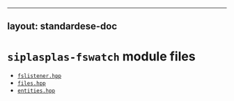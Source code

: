 
---
layout: standardese-doc
---


# `siplasplas-fswatch` module files


 - [`fslistener.hpp`]({{site.url}}/doc/standardese/master/siplasplas-fswatch/fslistener.html)
 - [`files.hpp`]({{site.url}}/doc/standardese/master/siplasplas-fswatch/files.html)
 - [`entities.hpp`]({{site.url}}/doc/standardese/master/siplasplas-fswatch/entities.html)